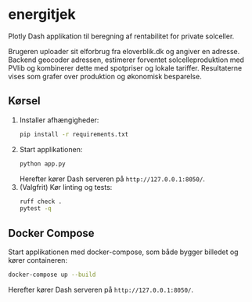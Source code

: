 # energitjek

Plotly Dash applikation til beregning af rentabilitet for private solceller.

Brugeren uploader sit elforbrug fra eloverblik.dk og angiver en adresse.
Backend geocoder adressen, estimerer forventet solcelleproduktion med PVlib
og kombinerer dette med spotpriser og lokale tariffer. Resultaterne vises som
grafer over produktion og økonomisk besparelse.

## Kørsel

1. Installer afhængigheder:
   ```bash
   pip install -r requirements.txt
   ```
2. Start applikationen:
   ```bash
   python app.py
   ```
   Herefter kører Dash serveren på `http://127.0.0.1:8050/`.
3. (Valgfrit) Kør linting og tests:
   ```bash
   ruff check .
   pytest -q
   ```

## Docker Compose

Start applikationen med docker-compose, som både bygger billedet og
kører containeren:
```bash
docker-compose up --build
```
Herefter kører Dash serveren på `http://127.0.0.1:8050/`.
